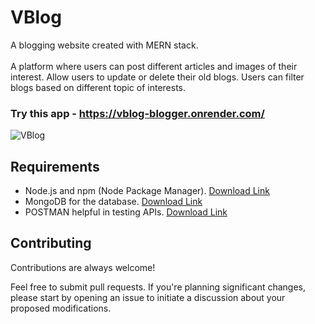 # VBlog
A blogging website created with MERN stack.<br>
<br>
A platform where users can post different articles and images of their interest. Allow users to update or delete their old blogs. Users can filter blogs based on different topic of interests.

### Try this app - https://vblog-blogger.onrender.com/
![VBlog](https://github.com/VibhanshuRanjan/VBlog/assets/68275801/993d3f7b-72bd-48b8-afba-2871ee5541a3)

## Requirements
* Node.js and npm (Node Package Manager). [Download Link](https://nodejs.org/en/download)
* MongoDB for the database. [Download Link](https://www.mongodb.com/)
* POSTMAN helpful in testing APIs. [Download Link](https://www.postman.com/downloads/)


## Contributing

Contributions are always welcome!

Feel free to submit pull requests. If you're planning significant changes, please start by opening an issue to initiate a discussion about your proposed modifications.
